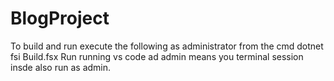 # BlogProject
To build and run execute the following as administrator from the cmd 
dotnet fsi Build.fsx Run
running vs code ad admin means you terminal session insde also run as admin. 

